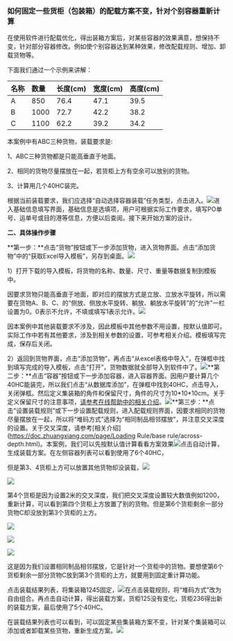 ### 如何固定一些货柜（包装箱）的配载方案不变，针对个别容器重新计算

在使用软件进行配载优化，得出装箱方案后，对某些容器的效果满意，想保持不变，针对部分容器修改。例如使个别容器达到某种效果，修改配载规则、增加、卸载货物等。

下面我们通过一个示例来讲解：

| 名称 | 数量 | 长度\(cm\) | 宽度\(cm\) | 高度\(cm\) |
| :--- | :--- | :--- | :--- | :--- |
| A | 850 | 76.4 | 47.1 | 39.5 |
| B | 1000 | 72.7 | 42.2 | 38.2 |
| C | 1100 | 62.2 | 39.2 | 34.2 |

本案例中有ABC三种货物，装载要求是:

1、ABC三种货物都是只能高垂直于地面。

2、相同的货物尽量摆放在一起，若货柜上方有空余可以放别的货物。

3、计算用几个40HC装完。

根据当前装载要求，我们应选择“自动选择容器装载”任务类型，点击进入。![](/assets/5465)进入基础信息填写界面，基础信息是选填项，用户可根据实际工作要求，填写PO单号、运单号或目的港等信息，方便以后查阅。接下来开始方案的设计。

  **二、具体操作步骤**

**第一步：**点击“货物”按钮或下一步添加货物，进入货物界面。点击“添加货物”中的“获取Excel导入模板”，另存到桌面。![](/assets/8598956.png)

1）打开下载的导入模板，将货物的名称、数量、尺寸、重量等数据复制到模板中。

因要求货物只能高垂直于地面，即对应的摆放方式是立放、立放水平旋转，所以需要在货物A、B、C、的“侧放、侧放水平旋转、躺放、躺放水平旋转”的“允许”一栏设置为0。0表示不允许，不填或填写1表示允许。![](/assets/QQ截图20180906095612.png)

因本案例中其他装载要求不涉及，因此模板中其他参数不用设置，按默认值即可。实际工作中若有其他要求，涉及到相关参数的设置，可参考相关介绍。模板填写完成，保存后关闭。

2）返回到货物界面，点击“添加货物”，再点击“从excel表格中导入”，在弹框中找到填写完成的导入模板，点击“打开”，货物数据就全部导入到软件中了。![](/assets/微信截图_20190530093536.png)**第二步：**点击“容器”按钮或下一步添加容器，进入容器界面。因用户要计算几个40HC能装完，所以我们点击“从数据库添加”，在弹框中找到40HC，点击导入，关闭弹框。然后定义集装箱的角件和保留尺寸，角件的尺寸为10\*10\*10cm。关于定义保留尺寸的注意事项，[请参考在线帮助中的相关介绍](https://doc.zhuangxiang.com/auditing-plan/zhang-xiang-huo-bai-fang-jian-xi.html)。![](/assets/QQ截图20180906100437.png)**第三步：**点击“设置装载规则”或下一步设置配载规则，进入配载规则界面，因要求相同的货物尽量摆放在一起，所以将“堆码方式”选择为“相同制品相邻摆放”，并注意交叉深度的设置。关于交叉深度，请参考[相关介绍](https://doc.zhuangxiang.com/page/Loading Rule/base rule/across-depth.html)。本案例，我们可以先按默认值计算看看方案效果![](/assets/微信截图_20190530094038.png)点击自动计算，生成装载方案。在左侧容器列表可以看到使用了6个40HC，

但是第3、4货柜上方可以放置其他货物却没装载，![](/assets/import.png8986)

![](/assets/8912import.png)

第4个货柜是因为设置2米的交叉深度，我们把交叉深度设置较大数值例如1200，重新计算，可以看到第四个货柜上方放置了别的货物。但是第6个货柜剩余一部分货物C却没放到第3个货柜的上方。

![](/assets/656981import.png)

![](/assets/import.png8986)

![](/assets/665++import.png)

这是因为我们设置相同制品相邻摆放，它是针对一个货柜中的货物。要想使第6个货柜剩余一部分货物C放到第3个货柜的上方，就要用到固定重计算功能。

点击装载结果列表，将集装箱1245固定，![](/assets/微信截图_20190530102354.png)在点击装载规则，将“堆码方式”改为自由组合。再点击自动计算，得出装载方案，货柜125没有变化，货柜236得出新的装载方案，最后使用了5个40HC。

在装载结果列表也可以看到，可以固定某些集装箱方案不变，针对某个集装箱可以添加或者卸载某些货物，重新生成方案。![](/assets/微信截图_20190530103553.png)


